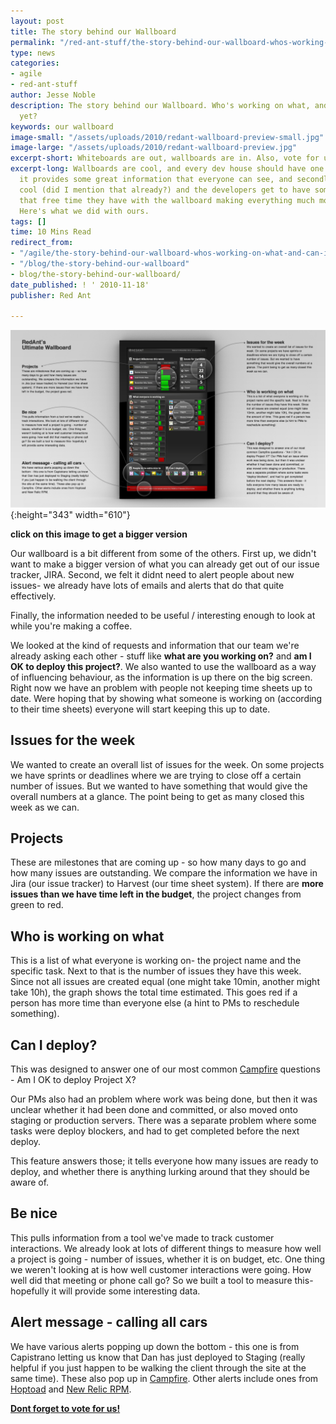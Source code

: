 ```yaml
---
layout: post
title: The story behind our Wallboard
permalink: "/red-ant-stuff/the-story-behind-our-wallboard-whos-working-on-what-and-can-i-deploy-yet/"
type: news
categories:
- agile
- red-ant-stuff
author: Jesse Noble
description: The story behind our Wallboard. Who's working on what, and can I deploy
  yet?
keywords: our wallboard
image-small: "/assets/uploads/2010/redant-wallboard-preview-small.jpg"
image-large: "/assets/uploads/2010/redant-wallboard-preview.jpg"
excerpt-short: Whiteboards are out, wallboards are in. Also, vote for us!
excerpt-long: Wallboards are cool, and every dev house should have one. Firstly because
  it provides some great information that everyone can see, and secondly because they're
  cool (did I mention that already?) and the developers get to have some fun in all
  that free time they have with the wallboard making everything much more efficient.
  Here's what we did with ours.
tags: []
time: 10 Mins Read
redirect_from:
- "/agile/the-story-behind-our-wallboard-whos-working-on-what-and-can-i-deploy-yet/"
- "/blog/the-story-behind-our-wallboard"
- blog/the-story-behind-our-wallboard/
date_published: ! ' 2010-11-18'
publisher: Red Ant

---
```

![Red Ant Wallboard](/assets/uploads/2010/redant-wallboard-preview.jpg){:height="343" width="610"}

**click on this image to get a bigger version**

Our wallboard is a bit different from some of the others. First up, we didn't want to make a bigger version of what you can already get out of our issue tracker, JIRA. Second, we felt it didnt need to alert people about new issues- we already have lots of emails and alerts that do that quite effectively.

Finally, the information needed to be useful / interesting enough to look at while you're making a coffee.

We looked at the kind of requests and information that our team we're already asking each other - stuff like **what are you working on?** and **am I OK to deploy this project?**. We also wanted to use the wallboard as a way of influencing behaviour, as the information is up there on the big screen. Right now we have an problem with people not keeping time sheets up to date. Were hoping that by showing what someone is working on (according to their time sheets) everyone will start keeping this up to date.

## Issues for the week

We wanted to create an overall list of issues for the week. On some projects we have sprints or deadlines where we are trying to close off a certain number of issues. But we wanted to have something that would give the overall numbers at a glance. The point being to get as many closed this week as we can.

## Projects

These are milestones that are coming up - so how many days to go and how many issues are outstanding. We compare the information we have in Jira (our issue tracker) to Harvest (our time sheet system). If there are **more issues than we have time left in the budget**, the project changes from green to red.

## Who is working on what

This is a list of what everyone is working on- the project name and the specific task. Next to that is the number of issues they have this week. Since not all issues are created equal (one might take 10min, another might take 10h), the graph shows the total time estimated. This goes red if a person has more time than everyone else (a hint to PMs to reschedule something).

## Can I deploy?

This was designed to answer one of our most common [Campfire](http://campfirenow.com/) questions - Am I OK to deploy Project X?

Our PMs also had an problem where work was being done, but then it was unclear whether it had been done and committed, or also moved onto staging or production servers. There was a separate problem where some tasks were deploy blockers, and had to get completed before the next deploy.

This feature answers those; it tells everyone how many issues are ready to deploy, and whether there is anything lurking around that they should be aware of.

## Be nice

This pulls information from a tool we've made to track customer interactions. We already look at lots of different things to measure how well a project is going - number of issues, whether it is on budget, etc. One thing we weren't looking at is how well customer interactions were going. How well did that meeting or phone call go? So we built a tool to measure this- hopefully it will provide some interesting data.

## Alert message - calling all cars

We have various alerts popping up down the bottom - this one is from Capistrano letting us know that Dan has just deployed to Staging (really helpful if you just happen to be walking the client through the site at the same time). These also pop up in [Campfire](http://campfirenow.com/). Other alerts include ones from [Hoptoad](http://hoptoadapp.com/pages/home) and [New Relic RPM](http://newrelic.com/).

**[Dont forget to vote for us!](http://www.ultimatewallboard.com/entries/91177)**